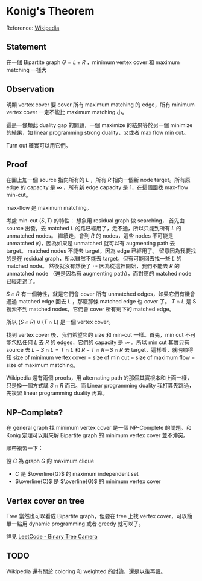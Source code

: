 # Konig's Theorem

Reference: [Wikipedia](https://en.wikipedia.org/wiki/K%C5%91nig%27s_theorem_(graph_theory))

## Statement

在一個 Bipartite graph $G = L + R$ ，minimum vertex cover 和 maximum matching 一樣大

## Observation
明顯 vertex cover 要 cover 所有 maximum matching 的 edge，所有 minimum vertex cover 一定不能比 maximum matching 小。

這是一條類此 duality gap 的問題，一個 maximize 的結果等於另一個 minimize 的結果，如 linear programming strong duality，又或者 max flow min cut。

Turn out 確實可以用它們。

## Proof
在圖上加一個 source 指向所有的 $L$ ，所有 $R$ 指向一個新 node target。所有原 edge 的 capacity 是 $\infty$ ，所有新 edge capacity 是 1，在這個圖找 max-flow min-cut。

max-flow 是 maximum matching。

考慮 min-cut $(S, T)$ 的特性：
想象用 residual graph 做 searching，
首先由 source 出發，去 matched $L$ 的路已經用了，走不通，所以只能到所有 $L$ 的 unmatched nodes。
繼續走，會到 $R$ 的 nodes，這些 nodes 不可能是 unmatched 的，因為如果是 unmatched 就可以有 augmenting path 去 target。
matched nodes 不能去 target，因為 edge 已經用了。
留意因為我要找的是在 residual graph，所以雖然不能去 target，但有可能回去找一些 $L$ 的 matched node。
然後就沒有然後了 ⋯ 因為從這裡開始，我們不能去 $R$ 的 unmatched node （還是因為有 augmenting path），而對應的 matched node 已經走過了。

 $S \cap R$ 有一個特性，就是它們會 cover 所有 unmatched edges，如果它們有機會通過 matched edge 回去 $L$ ，那麼那條 matched edge 也 cover 了。
 $T \cap L$ 是 S 搜索不到 matched nodes，它們會 cover 所有剩下的 matched edge。

所以 $(S \cap R) \cup (T \cap L)$ 是一個 vertex cover。

找到 vertex cover 後，我們希望它的 size 和 min-cut 一樣。首先，min cut 不可能包括任何 $L$ 去 $R$ 的 edges，它們的 capacity 是 $\infty$ 。所以 min cut 其實只有 source 去 $L - S \cap L = T \cap L$ 和 $R - T \cap R ＝S \cap R$ 去 target，這樣看，就明顯得知 size of minimum vertex cover = size of min cut = size of maximum flow = size of maximum matching。

Wikipedia 還有兩個 proofs，用 alternating path 的那個其實根本和上面一樣，只是換一個方式講 $S \cap R$ 而已。而 Linear programming duality 我打算先跳過，先複習 linear programming duality 再算。

## NP-Complete?
在 general graph 找 minimum vertex cover 是一個 NP-Complete 的問題。和 Konig 定理可以用來解 Bipartite graph 的 minimum vertex cover 並不沖突。

順帶複習一下：

設 $C$ 為 graph $G$ 的 maximum clique
- $C$ 是 $\overline{G}$ 的 maximum independent set
- $\overline{C}$ 是 $\overline{G}$ 的 minimum vertex cover

## Vertex cover on tree
Tree 當然也可以看成 Bipartite graph，但要在 tree 上找 vertex cover，可以簡單一點用 dynamic programming 或者 greedy 就可以了。

詳見 [LeetCode - Binary Tree Camera](https://leetcode.com//binary-tree-cameras)

## TODO
Wikipedia 還有關於 coloring 和 weighted 的討論，還是以後再讀。
